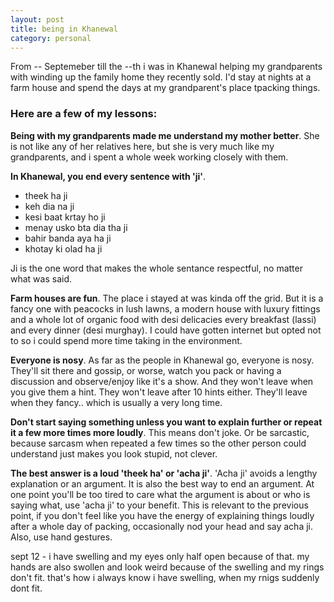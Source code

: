 ```yaml
---
layout: post
title: being in Khanewal
category: personal
---
```


From -- Septemeber till the --th i was in Khanewal helping my grandparents with winding up the family home they recently sold. I'd stay at nights at a farm house and spend the days at my grandparent's place tpacking things. 

### Here are a few of my lessons:

**Being with my grandparents made me understand my mother better**. She is not like any of her relatives here, but she is very much like my grandparents, and i spent a whole week working closely with them. 

**In Khanewal, you end every sentence with 'ji'**. 

- theek ha ji
- keh dia na ji
- kesi baat krtay ho ji
- menay usko bta dia tha ji
- bahir banda aya ha ji
- khotay ki olad ha ji

Ji is the one word that makes the whole sentance respectful, no matter what was said.


**Farm houses are fun**. The place i stayed at was kinda off the grid. But it is a fancy one with peacocks in lush lawns, a modern house with luxury fittings and a whole lot of organic food with desi delicacies every breakfast (lassi) and every dinner (desi murghay). I could have gotten internet but opted not to so i could spend more time taking in the environment. 

**Everyone is nosy**. As far as the people in Khanewal go, everyone is nosy. They'll sit there and gossip, or worse, watch you pack or having a discussion and observe/enjoy like it's a show. And they won't leave when you give them a hint. They won't leave after 10 hints either. They'll leave when they fancy.. which is usually a very long time.

**Don't start saying something unless you want to explain further or repeat it a few more times more loudly**. This means don't joke. Or be sarcastic, because sarcasm when repeated a few times so the other person could understand just makes you look stupid, not clever.

**The best answer is a loud 'theek ha' or 'acha ji'**. 'Acha ji' avoids a lengthy explanation or an argument. It is also the best way to end an argument. At one point you'll be too tired to care what the argument is about or who is saying what, use 'acha ji' to your benefit. This is relevant to the previous point, if you don't feel like you have the energy of explaining things loudly after a whole day of packing, occasionally nod your head and say acha ji. Also, use hand gestures. 

sept 12 - i have swelling and my eyes only half open because of that. my hands are also swollen and look weird because of the swelling and my rings don't fit. that's how i always know i have swelling, when my rnigs suddenly dont fit.